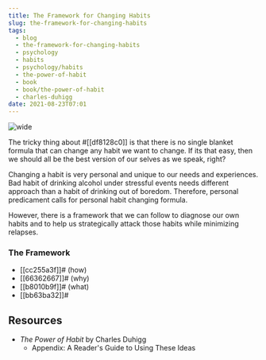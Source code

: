 ```yaml
---
title: The Framework for Changing Habits
slug: the-framework-for-changing-habits
tags:
  - blog
  - the-framework-for-changing-habits
  - psychology
  - habits
  - psychology/habits
  - the-power-of-habit
  - book
  - book/the-power-of-habit
  - charles-duhigg
date: 2021-08-23T07:01
---
```



![wide](https://cdn.pixabay.com/photo/2016/11/18/08/38/text-1833625_1280.jpg "image from Pixabay (cc)")

The tricky thing about #[[df8128c0]] is that there is no single blanket formula
that can change any habit we want to change. If its that easy, then we should
all be the best version of our selves as we speak, right?

Changing a habit is very personal and unique to our needs and experiences. Bad
habit of drinking alcohol under stressful events needs different approach than
a habit of drinking out of boredom. Therefore, personal predicament calls for
personal habit changing formula.

However, there is a framework that we can follow to diagnose our own habits and
to help us strategically attack those habits while minimizing relapses.

### The Framework

- [[cc255a3f]]# (how)
- [[66362667]]# (why)
- [[b8010b9f]]# (what)
- [[bb63ba32]]#

## Resources

- _The Power of Habit_ by Charles Duhigg
  - Appendix: A Reader's Guide to Using These Ideas

